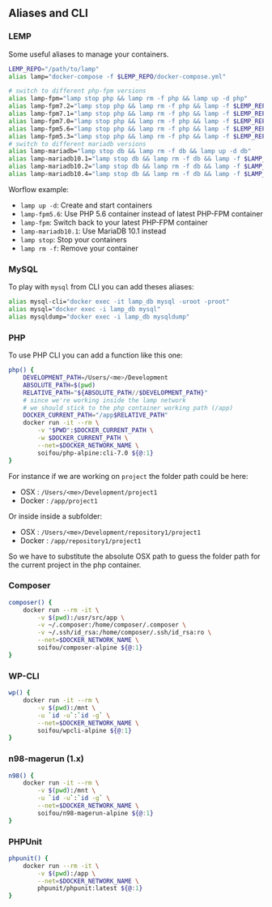 ## Aliases and CLI

### LEMP

Some useful aliases to manage your containers.

```sh
LEMP_REPO="/path/to/lamp"
alias lamp="docker-compose -f $LEMP_REPO/docker-compose.yml"

# switch to different php-fpm versions
alias lamp-fpm="lamp stop php && lamp rm -f php && lamp up -d php"
alias lamp-fpm7.2="lamp stop php && lamp rm -f php && lamp -f $LEMP_REPO/docker-compose.php7.2.yml up -d php"
alias lamp-fpm7.1="lamp stop php && lamp rm -f php && lamp -f $LEMP_REPO/docker-compose.php7.1.yml up -d php"
alias lamp-fpm7.0="lamp stop php && lamp rm -f php && lamp -f $LEMP_REPO/docker-compose.php7.0.yml up -d php"
alias lamp-fpm5.6="lamp stop php && lamp rm -f php && lamp -f $LEMP_REPO/docker-compose.php5.6.yml up -d php"
alias lamp-fpm5.3="lamp stop php && lamp rm -f php && lamp -f $LEMP_REPO/docker-compose.php5.3.yml up -d php"
# switch to different mariadb versions
alias lamp-mariadb="lamp stop db && lamp rm -f db && lamp up -d db"
alias lamp-mariadb10.1="lamp stop db && lamp rm -f db && lamp -f $LAMP_REPO/docker-compose.mariadb10.1.yml up -d db"
alias lamp-mariadb10.2="lamp stop db && lamp rm -f db && lamp -f $LAMP_REPO/docker-compose.mariadb10.2.yml up -d db"
alias lamp-mariadb10.4="lamp stop db && lamp rm -f db && lamp -f $LAMP_REPO/docker-compose.mariadb10.4.yml up -d db"
```

Worflow example:

-   `lamp up -d`: Create and start containers
-   `lamp-fpm5.6`: Use PHP 5.6 container instead of latest PHP-FPM container
-   `lamp-fpm`: Switch back to your latest PHP-FPM container
-   `lamp-mariadb10.1`: Use MariaDB 10.1 instead
-   `lamp stop`: Stop your containers
-   `lamp rm -f`: Remove your container

### MySQL

To play with `mysql` from CLI you can add theses aliases:

```sh
alias mysql-cli="docker exec -it lamp_db mysql -uroot -proot"
alias mysql="docker exec -i lamp_db mysql"
alias mysqldump="docker exec -i lamp_db mysqldump"
```

### PHP

To use PHP CLI you can add a function like this one:

```sh
php() {
    DEVELOPMENT_PATH=/Users/<me>/Development
    ABSOLUTE_PATH=$(pwd)
    RELATIVE_PATH="${ABSOLUTE_PATH//$DEVELOPMENT_PATH}"
    # since we're working inside the lamp network
    # we should stick to the php container working path (/app)
    DOCKER_CURRENT_PATH="/app$RELATIVE_PATH"
    docker run -it --rm \
        -v "$PWD":$DOCKER_CURRENT_PATH \
        -w $DOCKER_CURRENT_PATH \
        --net=$DOCKER_NETWORK_NAME \
        soifou/php-alpine:cli-7.0 ${@:1}
}
```

For instance if we are working on `project` the folder path could be here:

-   OSX : `/Users/<me>/Development/project1`
-   Docker : `/app/project1`

Or inside inside a subfolder:

-   OSX : `/Users/<me>/Development/repository1/project1`
-   Docker : `/app/repository1/project1`

So we have to substitute the absolute OSX path to guess the folder path for the current project in the php container.

### Composer

```sh
composer() {
    docker run --rm -it \
        -v $(pwd):/usr/src/app \
        -v ~/.composer:/home/composer/.composer \
        -v ~/.ssh/id_rsa:/home/composer/.ssh/id_rsa:ro \
        --net=$DOCKER_NETWORK_NAME \
        soifou/composer-alpine ${@:1}
}
```

### WP-CLI

```sh
wp() {
    docker run -it --rm \
        -v $(pwd):/mnt \
        -u `id -u`:`id -g` \
        --net=$DOCKER_NETWORK_NAME \
        soifou/wpcli-alpine ${@:1}
}
```

### n98-magerun (1.x)

```sh
n98() {
    docker run -it --rm \
        -v $(pwd):/mnt \
        -u `id -u`:`id -g` \
        --net=$DOCKER_NETWORK_NAME \
        soifou/n98-magerun-alpine ${@:1}
}
```

### PHPUnit

```sh
phpunit() {
    docker run --rm -it \
        -v $(pwd):/app \
        --net=$DOCKER_NETWORK_NAME \
        phpunit/phpunit:latest ${@:1}
}
```
